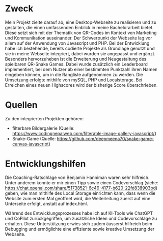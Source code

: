 # Zweck

Mein Projekt zielte darauf ab, eine Desktop-Webseite zu realisieren und zu gestalten, die einen umfassenden Einblick in meine Bachelorarbeit bietet. Diese setzt sich mit der Thematik von QR-Codes im Kontext von Marketing und Kommunikation auseinander. Der Schwerpunkt der Webseite lag vor allem auf der Anwendung von Javascript und PHP. Bei der Entwicklung habe ich bestehende, bereits codierte Projekte als Grundlage genutzt und sie in meine Webseite integriert, dabei wurden sie angepasst und ergänzt. Besonders hervorzuheben ist die Erweiterung und Neugestaltung des spielbaren QR-Snake Games. Dabei wurde zusätzlich ein Leaderboard implementiert, bei dem Nutzer ab einer bestimmten Punktzahl ihren Namen eingeben können, um in die Rangliste aufgenommen zu werden. Die Umsetzung erfolgte mithilfe von mySQL, PHP und Localstorage. Bei Erreichen eines neuen Highscores wird der bisherige Score überschrieben.

# Quellen
Zu den integrierten Projekten gehören: 
- filterbare Bildergalerie (Quelle: https://www.codingnepalweb.com/filterable-image-gallery-javascript/) 
- Snake-Game (Quelle: https://github.com/deepmeena70/snake-game-canvas-javascript)

# Entwicklungshilfen
Die Coaching-Ratschläge von Benjamin Hanniman waren sehr hilfreich. Unter anderem konnte er mir einen Tipp sowie einen Codevorschlag (siehe: https://chat.openai.com/share/51738521-6c49-4177-b620-22fd838903bd) geben, wie man mithilfe des Local Storage einrichten kann, dass wenn die Website zum ersten Mal geöffnet wird, die Weiterleitung zuerst auf eine Unterseite erfolgt, anstatt auf index.html.

Während des Entwicklungsprozesses habe ich auf KI-Tools wie ChatGPT und CoPilot zurückgegriffen, um zusätzliche Ideen und Codevorschläge zu erhalten. Diese Unterstützung erwies sich zudem äusserst hilfreich beim Debugging und ermöglichte eine effiziente sowie kreative Umsetzung der Webseite.
